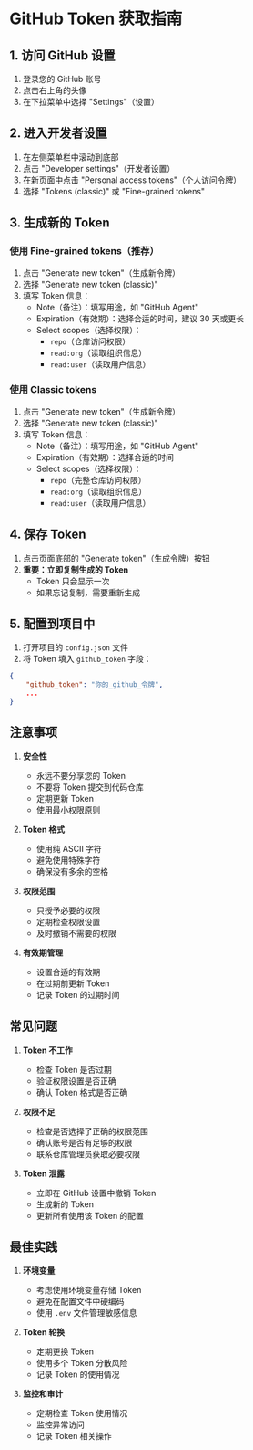 # GitHub Token 获取指南

## 1. 访问 GitHub 设置

1. 登录您的 GitHub 账号
2. 点击右上角的头像
3. 在下拉菜单中选择 "Settings"（设置）

## 2. 进入开发者设置

1. 在左侧菜单栏中滚动到底部
2. 点击 "Developer settings"（开发者设置）
3. 在新页面中点击 "Personal access tokens"（个人访问令牌）
4. 选择 "Tokens (classic)" 或 "Fine-grained tokens"

## 3. 生成新的 Token

### 使用 Fine-grained tokens（推荐）

1. 点击 "Generate new token"（生成新令牌）
2. 选择 "Generate new token (classic)"
3. 填写 Token 信息：
   - Note（备注）：填写用途，如 "GitHub Agent"
   - Expiration（有效期）：选择合适的时间，建议 30 天或更长
   - Select scopes（选择权限）：
     - `repo`（仓库访问权限）
     - `read:org`（读取组织信息）
     - `read:user`（读取用户信息）

### 使用 Classic tokens

1. 点击 "Generate new token"（生成新令牌）
2. 选择 "Generate new token (classic)"
3. 填写 Token 信息：
   - Note（备注）：填写用途，如 "GitHub Agent"
   - Expiration（有效期）：选择合适的时间
   - Select scopes（选择权限）：
     - `repo`（完整仓库访问权限）
     - `read:org`（读取组织信息）
     - `read:user`（读取用户信息）

## 4. 保存 Token

1. 点击页面底部的 "Generate token"（生成令牌）按钮
2. **重要：立即复制生成的 Token**
   - Token 只会显示一次
   - 如果忘记复制，需要重新生成

## 5. 配置到项目中

1. 打开项目的 `config.json` 文件
2. 将 Token 填入 `github_token` 字段：
```json
{
    "github_token": "你的_github_令牌",
    ...
}
```

## 注意事项

1. **安全性**
   - 永远不要分享您的 Token
   - 不要将 Token 提交到代码仓库
   - 定期更新 Token
   - 使用最小权限原则

2. **Token 格式**
   - 使用纯 ASCII 字符
   - 避免使用特殊字符
   - 确保没有多余的空格

3. **权限范围**
   - 只授予必要的权限
   - 定期检查权限设置
   - 及时撤销不需要的权限

4. **有效期管理**
   - 设置合适的有效期
   - 在过期前更新 Token
   - 记录 Token 的过期时间

## 常见问题

1. **Token 不工作**
   - 检查 Token 是否过期
   - 验证权限设置是否正确
   - 确认 Token 格式是否正确

2. **权限不足**
   - 检查是否选择了正确的权限范围
   - 确认账号是否有足够的权限
   - 联系仓库管理员获取必要权限

3. **Token 泄露**
   - 立即在 GitHub 设置中撤销 Token
   - 生成新的 Token
   - 更新所有使用该 Token 的配置

## 最佳实践

1. **环境变量**
   - 考虑使用环境变量存储 Token
   - 避免在配置文件中硬编码
   - 使用 `.env` 文件管理敏感信息

2. **Token 轮换**
   - 定期更换 Token
   - 使用多个 Token 分散风险
   - 记录 Token 的使用情况

3. **监控和审计**
   - 定期检查 Token 使用情况
   - 监控异常访问
   - 记录 Token 相关操作 